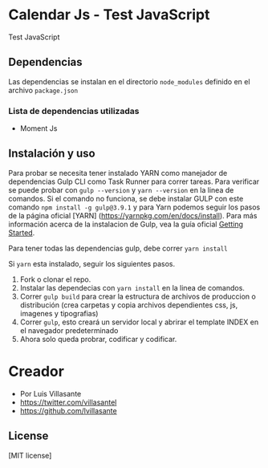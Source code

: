 # Calendar Js - Test JavaScript

Test JavaScript

## Dependencias 
Las dependencias se instalan en el directorio `node_modules` definido en el archivo `package.json`

### Lista de dependencias utilizadas

* Moment Js

## Instalación y uso

Para probar se necesita tener instalado YARN como manejador de dependencias Gulp CLI como Task Runner para correr  tareas. Para verificar se puede probar con `gulp --version` y `yarn --version` en la linea de comandos. Si el comando no funciona, se debe instalar GULP con este comando `npm install -g gulp@3.9.1` y para Yarn podemos seguir los pasos de la página oficial [YARN] (https://yarnpkg.com/en/docs/install). Para más información acerca de la instalacion de Gulp, vea la guía oficial [Getting Started](https://github.com/gulpjs/gulp/blob/master/docs/getting-started.md).

Para tener todas las dependencias gulp, debe correr ```yarn install```

Si `yarn` esta instalado, seguir los siguientes pasos.

1. Fork o clonar el repo.
2. Instalar las dependecias con `yarn install` en la linea de comandos.
3. Correr `gulp build` para crear la estructura de archivos de produccion o distribución (crea carpetas y copia archivos dependientes css, js, imagenes y tipografias)
4. Correr `gulp`, esto creará un servidor local y abrirar el template INDEX en el navegador predeterminado
5. Ahora solo queda probrar, codificar y codificar. 

# Creador

* Por Luis Villasante
* <https://twitter.com/villasantel>
* <https://github.com/lvillasante>


## License

[MIT license]